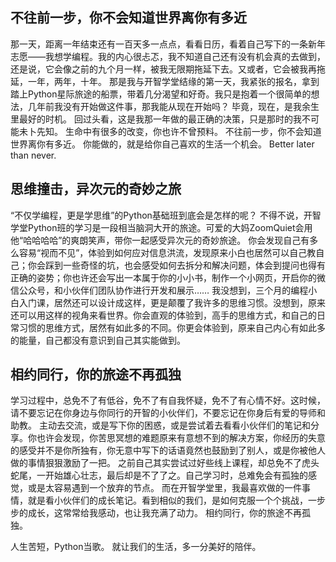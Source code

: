 ## 不往前一步，你不会知道世界离你有多近
那一天，距离一年结束还有一百天多一点点，看看日历，看着自己写下的一条新年志愿——我想学编程。我的内心很忐忑，我不知道自己还有没有机会真的去做到，还是说，它会像之前的九个月一样，被我无限期拖延下去。又或者，它会被我再拖延，一年，两年，十年。
那是我与开智学堂结缘的第一天，我紧张的报名，拿到踏上Python星际旅途的船票，带着几分渴望和好奇。我只是抱着一个很简单的想法，几年前我没有开始做这件事，那我能从现在开始吗？ 毕竟，现在，是我余生里最好的时机。
回过头看，这是我那一年做的最正确的决策，只是那时的我不可能未卜先知。
生命中有很多的改变，你也许不曾预料。
不往前一步，你不会知道世界离你有多近。
你能做的，就是给你自己喜欢的生活一个机会。
Better later than never.

## 思维撞击，异次元的奇妙之旅
“不仅学编程，更是学思维”的Python基础班到底会是怎样的呢？
不得不说，开智学堂Python班的学习是一段相当脑洞大开的旅途。可爱的大妈ZoomQuiet会用他“哈哈哈哈”的爽朗笑声，带你一起感受异次元的奇妙旅途。
你会发现自己有多么容易“视而不见”，体验到如何应对信息洪流，发现原来小白也居然可以自己教自己；你会踩到一些奇怪的坑，也会感受如何去拆分和解决问题，体会到提问也得有正确的姿势；你也许还会写出一本属于你的小小书，制作一个小网页，开启你的微信公众号，和小伙伴们团队协作进行开发和展示……
我没想到，三个月的编程小白入门课，居然还可以设计成这样，更是颠覆了我许多的思维习惯。没想到，原来还可以用这样的视角来看世界。你会直观的体验到，高手的思维方式，和自己的日常习惯的思维方式，居然有如此多的不同。你更会体验到，原来自己内心有如此多的能量，自己都没有意识到自己其实能做到。

## 相约同行，你的旅途不再孤独
学习过程中，总免不了有低谷，免不了有自我怀疑，免不了有心情不好。这时候，请不要忘记在你身边与你同行的开智的小伙伴们，不要忘记在你身后有爱的导师和助教。
主动去交流，或是写下你的困惑，或是尝试着去看看小伙伴们的笔记和分享。你也许会发现，你苦思冥想的难题原来有意想不到的解决方案，你经历的失意的感受并不是你所独有，你无意中写下的话语竟然也鼓励到了别人，或是你被他人做的事情狠狠激励了一把。
之前自己其实尝试过好些线上课程，却总免不了虎头蛇尾，一开始雄心壮志，最后却是不了了之。自己学习时，总难免会有孤独的感觉，或是太容易遇到一个放弃的节点。
而在开智学堂里，我最喜欢做的一件事情，就是看小伙伴们的成长笔记。看到相似的我们，是如何克服一个个挑战，一步步的成长，这常常给我感动，也让我充满了动力。
相约同行，你的旅途不再孤独。

人生苦短，Python当歌。
就让我们的生活，多一分美好的陪伴。
